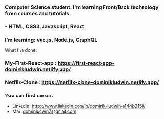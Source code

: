 ### Computer Science student. I'm learning Front/Back technology from courses and tutorials. 
### - HTML, CSS3, Javascript, React
### I’m learning: vue.js, Node.js, GraphQL 
What I've done:
### My-First-React-app : https://first-react-app-dominikludwin.netlify.app/
### Netflix-Clone : https://netflix-clone-dominikludwin.netlify.app/
### You can find me on:
- LinkedIn: https://www.linkedin.com/in/dominik-ludwin-a144b2158/
- Mail: dominludwin7@gmail.com
